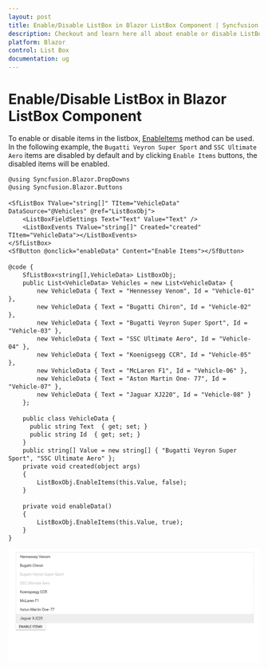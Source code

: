 ```yaml
---
layout: post
title: Enable/Disable ListBox in Blazor ListBox Component | Syncfusion
description: Checkout and learn here all about enable or disable ListBox in Syncfusion Blazor ListBox component and more.
platform: Blazor
control: List Box
documentation: ug
---
```


# Enable/Disable ListBox in Blazor ListBox Component

To enable or disable items in the listbox, [EnableItems](https://help.syncfusion.com/cr/blazor/Syncfusion.Blazor.DropDowns.SfListBox-2.html#Syncfusion_Blazor_DropDowns_SfListBox_2_EnableItems_System_Object_System_Boolean_) method can be used. In the following example, the `Bugatti Veyron Super Sport` and `SSC Ultimate Aero` items are disabled by default and by clicking `Enable Items` buttons, the disabled items will be enabled.

```cshtml
@using Syncfusion.Blazor.DropDowns
@using Syncfusion.Blazor.Buttons

<SfListBox TValue="string[]" TItem="VehicleData" DataSource="@Vehicles" @ref="ListBoxObj">
    <ListBoxFieldSettings Text="Text" Value="Text" />
    <ListBoxEvents TValue="string[]" Created="created" TItem="VehicleData"></ListBoxEvents>
</SfListBox>
<SfButton @onclick="enableData" Content="Enable Items"></SfButton>

@code {
    SfListBox<string[],VehicleData> ListBoxObj;
    public List<VehicleData> Vehicles = new List<VehicleData> {
        new VehicleData { Text = "Hennessey Venom", Id = "Vehicle-01" },
        new VehicleData { Text = "Bugatti Chiron", Id = "Vehicle-02" },
        new VehicleData { Text = "Bugatti Veyron Super Sport", Id = "Vehicle-03" },
        new VehicleData { Text = "SSC Ultimate Aero", Id = "Vehicle-04" },
        new VehicleData { Text = "Koenigsegg CCR", Id = "Vehicle-05" },
        new VehicleData { Text = "McLaren F1", Id = "Vehicle-06" },
        new VehicleData { Text = "Aston Martin One- 77", Id = "Vehicle-07" },
        new VehicleData { Text = "Jaguar XJ220", Id = "Vehicle-08" }
    };

    public class VehicleData {
      public string Text  { get; set; }
      public string Id  { get; set; }
    }
    public string[] Value = new string[] { "Bugatti Veyron Super Sport", "SSC Ultimate Aero" };
    private void created(object args)
    {
        ListBoxObj.EnableItems(this.Value, false);
    }

    private void enableData()
    {
        ListBoxObj.EnableItems(this.Value, true);
    }
}

```

![Disabling Items in Blazor ListBox](./../images/blazor-listbox-disable-items.png)